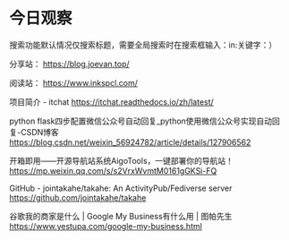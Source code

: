 # 今日观察

搜索功能默认情况仅搜索标题，需要全局搜索时在搜索框输入：in:关键字：）  

分享站： https://blog.joevan.top/  

阅读站： https://www.inkspcl.com/  

项目简介 - itchat  https://itchat.readthedocs.io/zh/latest/  

python flask四步配置微信公众号自动回复_python使用微信公众号实现自动回复-CSDN博客  https://blog.csdn.net/weixin_56924782/article/details/127906562  

开箱即用——开源导航站系统AigoTools，一键部署你的导航站！  https://mp.weixin.qq.com/s/s2VrxWvmtM0161gGKSi-FQ  

GitHub - jointakahe/takahe: An ActivityPub/Fediverse server  https://github.com/jointakahe/takahe  

谷歌我的商家是什么 | Google My Business有什么用 | 图帕先生  https://www.yestupa.com/google-my-business.html  
